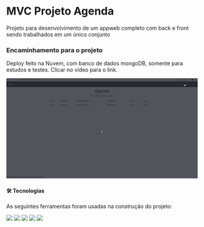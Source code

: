<h1 algin='center'>MVC Projeto Agenda</h1>

  <p>Projeto para desenvolvimento de um appweb completo com back e front sendo trabalhados em um único conjunto</p>


<h3>Encaminhamento para o projeto</h3>

  Deploy feito na Nuvem, com banco de dados mongoDB, somente para estudos e testes. Clicar no vídeo para o link.

<p align='center'><a href='https://agenda.pauloricardoma.com.br'><img src='https://github.com/pauloricardoma/mvc-projeto-agenda/blob/master/src/views/includes/Imagens/agenda.gif?raw=true'></a></p>

<h4>🛠 Tecnologias</h4>

As seguintes ferramentas foram usadas na construção do projeto:

<img src='https://img.shields.io/badge/JavaScript-323330?style=for-the-badge&logo=javascript&logoColor=F7DF1E' />
<img src='https://img.shields.io/badge/Node.js-339933?style=for-the-badge&logo=nodedotjs&logoColor=white' />
<img src='https://img.shields.io/badge/Nginx-009639?style=for-the-badge&logo=nginx&logoColor=white' />
<img src='https://img.shields.io/badge/Express.js-000000?style=for-the-badge&logo=express&logoColor=white' />
<img src='https://img.shields.io/badge/MongoDB-white?style=for-the-badge&logo=mongodb&logoColor=4EA94B' />
